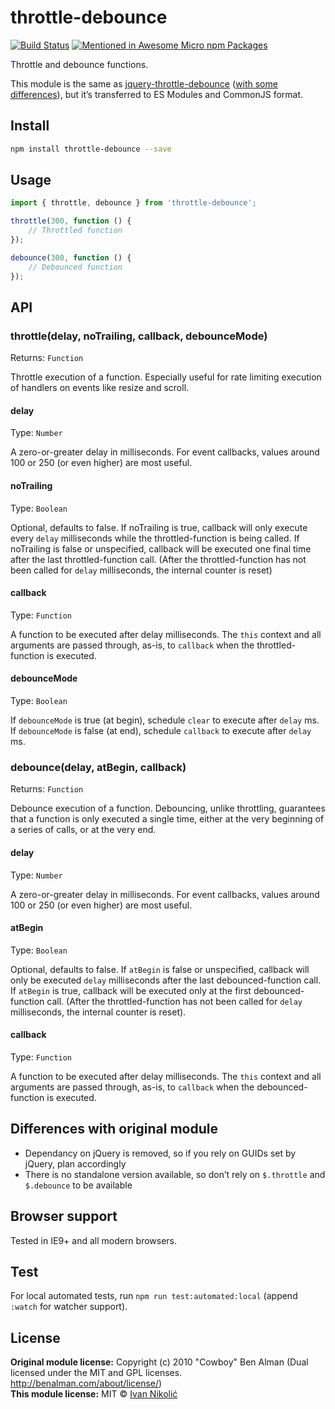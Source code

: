 # throttle-debounce

[![Build Status][ci-img]][ci] [![Mentioned in Awesome Micro npm Packages][awesome-img]][awesome]

Throttle and debounce functions.

This module is the same as [jquery-throttle-debounce][jquery-throttle-debounce] ([with some differences](#differences-with-original-module)), but it’s transferred to ES Modules and CommonJS format.

## Install

```sh
npm install throttle-debounce --save
```

## Usage

```js
import { throttle, debounce } from 'throttle-debounce';

throttle(300, function () {
	// Throttled function
});

debounce(300, function () {
	// Debounced function
});
```

## API

### throttle(delay, noTrailing, callback, debounceMode)

Returns: `Function`

Throttle execution of a function. Especially useful for rate limiting execution of handlers on events like resize and scroll.

#### delay

Type: `Number`

A zero-or-greater delay in milliseconds. For event callbacks, values around 100 or 250 (or even higher) are most useful.

#### noTrailing

Type: `Boolean`

Optional, defaults to false. If noTrailing is true, callback will only execute every `delay` milliseconds while the throttled-function is being called. If noTrailing is false or unspecified, callback will be executed one final time after the last throttled-function call. (After the throttled-function has not been called for `delay` milliseconds, the internal counter is reset)

#### callback

Type: `Function`

A function to be executed after delay milliseconds. The `this` context and all arguments are passed through, as-is, to `callback` when the throttled-function is executed.

#### debounceMode

Type: `Boolean`

If `debounceMode` is true (at begin), schedule `clear` to execute after `delay` ms. If `debounceMode` is false (at end), schedule `callback` to execute after `delay` ms.

### debounce(delay, atBegin, callback)

Returns: `Function`

Debounce execution of a function. Debouncing, unlike throttling, guarantees that a function is only executed a single time, either at the very beginning of a series of calls, or at the very end.

#### delay

Type: `Number`

A zero-or-greater delay in milliseconds. For event callbacks, values around 100 or 250 (or even higher) are most useful.

#### atBegin

Type: `Boolean`

Optional, defaults to false. If `atBegin` is false or unspecified, callback will only be executed `delay` milliseconds after the last debounced-function call. If `atBegin` is true, callback will be executed only at the first debounced-function call. (After the throttled-function has not been called for `delay` milliseconds, the internal counter is reset).

#### callback

Type: `Function`

A function to be executed after delay milliseconds. The `this` context and all arguments are passed through, as-is, to `callback` when the debounced-function is executed.

## Differences with original module

* Dependancy on jQuery is removed, so if you rely on GUIDs set by jQuery, plan accordingly
* There is no standalone version available, so don’t rely on `$.throttle` and `$.debounce` to be available

## Browser support

Tested in IE9+ and all modern browsers.

## Test

For local automated tests, run `npm run test:automated:local` (append `:watch` for watcher support).

## License

**Original module license:** Copyright (c) 2010 "Cowboy" Ben Alman (Dual licensed under the MIT and GPL licenses. http://benalman.com/about/license/)  
**This module license:** MIT © [Ivan Nikolić](http://ivannikolic.com)

[ci]: https://travis-ci.org/niksy/throttle-debounce
[ci-img]: https://travis-ci.org/niksy/throttle-debounce.svg?branch=master
[awesome]: https://github.com/parro-it/awesome-micro-npm-packages
[awesome-img]: https://awesome.re/mentioned-badge.svg
[jquery-throttle-debounce]: https://github.com/cowboy/jquery-throttle-debounce
